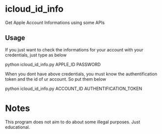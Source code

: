 # icloud_id_info
Get Apple Account Informations using some APIs

## Usage

If you just want to check the informations for your account with your credentials, just type as below

python icloud_id_info.py APPLE_ID PASSWORD

When you dont have above credentials, you must know the authentification token and the id of ur account. So put them below

python icloud_id_info.py ACCOUNT_ID AUTHENTIFICATION_TOKEN

# Notes
This program does not aim to do about some illegal purposes. Just educational.